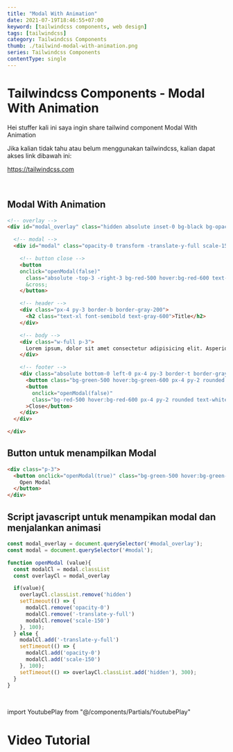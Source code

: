 ```yaml
---
title: "Modal With Animation"
date: 2021-07-19T18:46:55+07:00
keyword: [tailwindcss components, web design]
tags: [tailwindcss]
category: Tailwindcss Components
thumb: ./tailwind-modal-with-animation.png
series: Tailwindcss Components
contentType: single
---
```


# Tailwindcss Components - Modal With Animation

Hei stuffer kali ini saya ingin share tailwind component Modal With Animation

Jika kalian tidak tahu atau belum menggunakan tailwindcss, kalian dapat akses link dibawah ini:

https://tailwindcss.com

<br/>

## Modal With Animation
```html
<!-- overlay -->
<div id="modal_overlay" class="hidden absolute inset-0 bg-black bg-opacity-30 h-screen w-full flex justify-center items-start md:items-center pt-10 md:pt-0">

  <!-- modal -->
  <div id="modal" class="opacity-0 transform -translate-y-full scale-150 relative w-10/12 md:w-1/2 h-1/2 md:h-3/4 bg-white rounded shadow-lg transition-opacity transition-transform duration-300">

    <!-- button close -->
    <button 
    onclick="openModal(false)"
      class="absolute -top-3 -right-3 bg-red-500 hover:bg-red-600 text-2xl w-10 h-10 rounded-full focus:outline-none text-white">
      &cross;
    </button>

    <!-- header -->
    <div class="px-4 py-3 border-b border-gray-200">
      <h2 class="text-xl font-semibold text-gray-600">Title</h2>
    </div>

    <!-- body -->
    <div class="w-full p-3">
      Lorem ipsum, dolor sit amet consectetur adipisicing elit. Asperiores, quis tempora! Similique, explicabo quaerat maxime corrupti tenetur blanditiis voluptas molestias totam? Quaerat laboriosam suscipit repellat aliquam blanditiis eum quos nihil.
    </div>

    <!-- footer -->
    <div class="absolute bottom-0 left-0 px-4 py-3 border-t border-gray-200 w-full flex justify-end items-center gap-3">
      <button class="bg-green-500 hover:bg-green-600 px-4 py-2 rounded text-white focus:outline-none">Save</button>
      <button 
        onclick="openModal(false)"
        class="bg-red-500 hover:bg-red-600 px-4 py-2 rounded text-white focus:outline-none"
      >Close</button>
    </div>
  </div>

</div>
```

## Button untuk menampilkan Modal
```html
<div class="p-3">
  <button onclick="openModal(true)" class="bg-green-500 hover:bg-green-600 px-4 py-2 rounded text-white focus:outline-none">
    Open Modal
  </button>
</div>
```

## Script javascript untuk menampikan modal dan menjalankan animasi
```javascript
const modal_overlay = document.querySelector('#modal_overlay');
const modal = document.querySelector('#modal');

function openModal (value){
  const modalCl = modal.classList
  const overlayCl = modal_overlay

  if(value){
    overlayCl.classList.remove('hidden')
    setTimeout(() => {
      modalCl.remove('opacity-0')
      modalCl.remove('-translate-y-full')
      modalCl.remove('scale-150')
    }, 100);
  } else {
    modalCl.add('-translate-y-full')
    setTimeout(() => {
      modalCl.add('opacity-0')
      modalCl.add('scale-150')
    }, 100);
    setTimeout(() => overlayCl.classList.add('hidden'), 300);
  }
}
```


<br/>

import YoutubePlay from "@/components/Partials/YoutubePlay"

# Video Tutorial
<YoutubePlay id="iGTfSxtxj4A"/>
